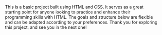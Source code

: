 This is a basic project built using HTML and CSS. 
It serves as a great starting point for anyone looking to practice and enhance their programming skills with HTML. 
The goals and structure below are flexible and can be adapted according to your preferences. 
Thank you for exploring this project, and see you in the next one!

